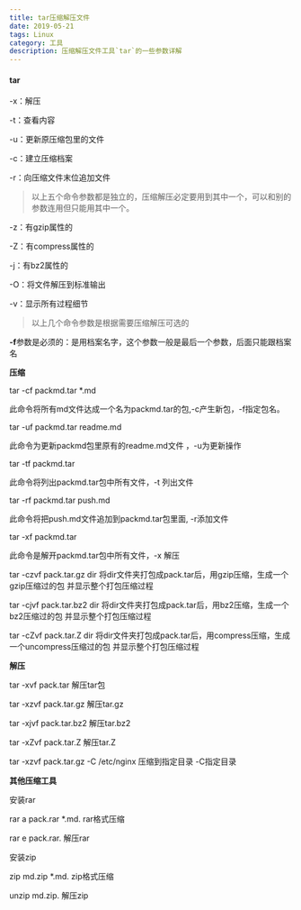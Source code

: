 ```yaml
---
title: tar压缩解压文件
date: 2019-05-21
tags: Linux
category: 工具
description: 压缩解压文件工具`tar`的一些参数详解
---
```


#### tar

-x：解压

-t：查看内容

-u：更新原压缩包里的文件

-c：建立压缩档案

-r：向压缩文件末位追加文件

> 以上五个命令参数都是独立的，压缩解压必定要用到其中一个，可以和别的参数连用但只能用其中一个。

-z：有gzip属性的

-Z：有compress属性的

-j：有bz2属性的

-O：将文件解压到标准输出

-v：显示所有过程细节

> 以上几个命令参数是根据需要压缩解压可选的

**-f**参数是必须的：是用档案名字，这个参数一般是最后一个参数，后面只能跟档案名

**压缩**

tar -cf packmd.tar *.md

此命令将所有md文件达成一个名为packmd.tar的包,-c产生新包，-f指定包名。



tar -uf packmd.tar readme.md

此命令为更新packmd包里原有的readme.md文件 ，-u为更新操作



tar -tf packmd.tar

此命令将列出packmd.tar包中所有文件，-t 列出文件



tar -rf packmd.tar push.md

此命令将把push.md文件追加到packmd.tar包里面, -r添加文件



tar -xf packmd.tar

此命令是解开packmd.tar包中所有文件，-x 解压



tar -czvf pack.tar.gz dir  将dir文件夹打包成pack.tar后，用gzip压缩，生成一个gzip压缩过的包 并显示整个打包压缩过程

tar -cjvf pack.tar.bz2 dir 将dir文件夹打包成pack.tar后，用bz2压缩，生成一个bz2压缩过的包 并显示整个打包压缩过程

tar -cZvf pack.tar.Z dir 将dir文件夹打包成pack.tar后，用compress压缩，生成一个uncompress压缩过的包 并显示整个打包压缩过程



**解压**

tar -xvf pack.tar 解压tar包

tar -xzvf pack.tar.gz 解压tar.gz

tar -xjvf pack.tar.bz2 解压tar.bz2

tar -xZvf pack.tar.Z 解压tar.Z

tar -xzvf pack.tar.gz -C /etc/nginx   压缩到指定目录 -C指定目录

**其他压缩工具**

安装rar

rar a pack.rar *.md. rar格式压缩

rar e pack.rar. 解压rar



安装zip

zip md.zip *.md. zip格式压缩

unzip md.zip. 解压zip


